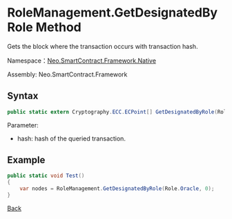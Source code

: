 # RoleManagement.GetDesignatedByRole Method

Gets the block where the transaction occurs with transaction hash.

Namespace：[Neo.SmartContract.Framework.Native](../native.md)

Assembly: Neo.SmartContract.Framework

## Syntax

```c#
public static extern Cryptography.ECC.ECPoint[] GetDesignatedByRole(Role role, uint index);
```

Parameter:

- hash: hash of the queried transaction.

## Example

```c#
public static void Test()
{
    var nodes = RoleManagement.GetDesignatedByRole(Role.Oracle, 0);
}
```
[Back](../RoleManagement.md)

